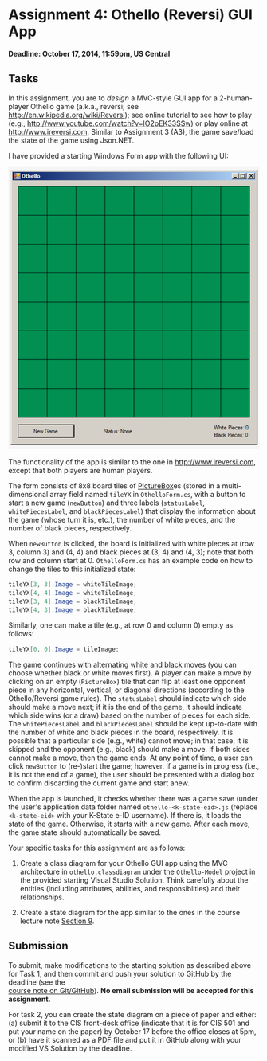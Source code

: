 # Assignment 4: Othello (Reversi) GUI App

**Deadline: October 17, 2014, 11:59pm, US Central**

## Tasks

In this assignment, you are to *design* a MVC-style GUI app for a 2-human-player
Othello game (a.k.a., reversi; see http://en.wikipedia.org/wiki/Reversi);
see online tutorial to see how to play (e.g.,
http://www.youtube.com/watch?v=lO2pEK33SSw) or play online at
http://www.ireversi.com.
Similar to Assignment 3 (A3), the game save/load the state of the game using 
Json.NET.

I have provided a starting Windows Form app with the following UI:

![Othello](othello.png)

The functionality of the app is similar to the one in http://www.ireversi.com,
except that both players are human players.

The form consists of 8x8 board tiles of
[PictureBox](http://www.dotnetperls.com/picturebox)es (stored in a 
multi-dimensional array field named `tileYX` in
`OthelloForm.cs`, with a button to start
a new game (`newButton`) and three labels (`statusLabel`, `whitePiecesLabel`, and
`blackPiecesLabel`) that display the information about the game 
(whose turn it is, etc.), the number of white pieces, and the number of black
pieces, respectively.

When `newButton` is clicked, the board is initialized with white
pieces at (row 3, column 3) and (4, 4) and black pieces at (3, 4) and (4, 3);
note that both row and column start at 0. `OthelloForm.cs` has an example code 
on how to change the tiles to this initialized state:

```c#
tileYX[3, 3].Image = whiteTileImage;
tileYX[4, 4].Image = whiteTileImage;
tileYX[3, 4].Image = blackTileImage;
tileYX[4, 3].Image = blackTileImage;
```

Similarly, one can make a tile (e.g., at row 0 and column 0) empty as follows:

```c#
tileYX[0, 0].Image = tileImage;
```

The game continues with alternating white and black moves (you can choose
whether black or white moves first). A player can make a move by clicking on
an empty (`PictureBox`) tile that can flip at least one opponent piece in any 
horizontal, vertical, or diagonal directions (according to the Othello/Reversi
game rules).
The `statusLabel` should indicate which side should make a move next; 
if it is the end of the game, it should indicate which
side wins (or a draw) based on the number of pieces for each side.
The `whitePiecesLabel` and `blackPiecesLabel` should be kept up-to-date with 
the number of white and black pieces in the board, respectively. 
It is possible that a particular side (e.g., white) cannot move; in that case,
it is skipped and the opponent (e.g., black) should make a move. If both sides
cannot make a move, then the game ends. 
At any point of time, a user can click `newButton` to (re-)start the game;
however, if a game is in progress (i.e., it is not the end of a game), the 
user should be presented with a dialog box to confirm discarding the current
game and start anew.

When the app is launched, it checks whether there was a game save (under the 
user's application data folder named `othello-<k-state-eid>.js` (replace
`<k-state-eid>` with your K-State e-ID username). If there is, it loads the
state of the game. Otherwise, it starts with a new game. After each move, 
the game state should automatically be saved.

Your specific tasks for this assignment are as follows:

1. Create a class diagram for your Othello GUI app using the MVC architecture
   in `othello.classdiagram` under the `Othello-Model` project in the provided
   starting Visual Studio Solution. Think carefully about the entities
   (including attributes, abilities, and responsiblities) and their
   relationships.
   
2. Create a state diagram for the app similar to the ones in the course lecture
   note [Section 9](http://softwarearch.santoslab.org/09-state-diagrams/index.html).

## Submission

To submit, make modifications to the starting solution as described above for 
Task 1, and then commit and push your solution to GitHub by the deadline
(see the  
[course note on Git/GitHub](http://softwarearch.santoslab.org/01-tooling/index.html#git-github)).
**No email submission will be accepted for this assignment.**

For task 2, you can create the state diagram on a piece of paper and either:
(a) submit it to the CIS front-desk office (indicate that it is for CIS 501 and 
put your name on the paper) by October 17 before the office closes at 5pm, or 
(b) have it scanned as a PDF file and put it in GitHub along with your modified
VS Solution by the deadline.

